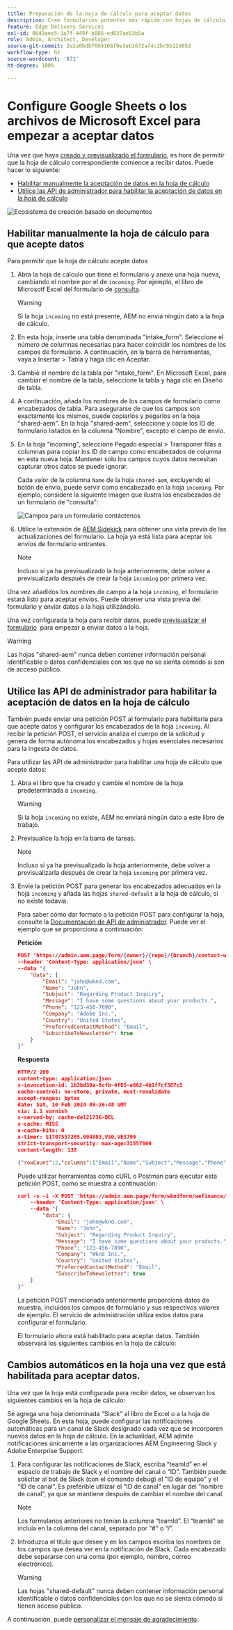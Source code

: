 ```yaml
---
title: Preparación de la hoja de cálculo para aceptar datos
description: Cree formularios potentes más rápido con hojas de cálculo y campos de bloque de formularios adaptables.
feature: Edge Delivery Services
exl-id: 0643aee5-3a7f-449f-b086-ed637ae53b5a
role: Admin, Architect, Developer
source-git-commit: 2e2a0bdb7604168f0e3eb1672af4c2bc9b12d652
workflow-type: ht
source-wordcount: '871'
ht-degree: 100%

---
```


# Configure Google Sheets o los archivos de Microsoft Excel para empezar a aceptar datos


Una vez que haya [creado y previsualizado el formulario](/help/edge/docs/forms/create-forms.md), es hora de permitir que la hoja de cálculo correspondiente comience a recibir datos. Puede hacer lo siguiente:

- [Habilitar manualmente la aceptación de datos en la hoja de cálculo](#manually-enable-the-spreadsheet-to-accept-data)
- [Utilice las API de administrador para habilitar la aceptación de datos en la hoja de cálculo](#use-admin-apis-to-enable-a-spreadsheet-to-accept-data)

![Ecosistema de creación basado en documentos](/help/edge/assets/document-based-authoring-workflow-enable-sheet-to-accept-data.png)


<!--

>[!VIDEO](https://video.tv.adobe.com/v/3427489?quality=12&learn=on)

-->

## Habilitar manualmente la hoja de cálculo para que acepte datos

Para permitir que la hoja de cálculo acepte datos

1. Abra la hoja de cálculo que tiene el formulario y anexe una hoja nueva, cambiando el nombre por el de `incoming`. Por ejemplo, el libro de Microsotf Excel del formulario de [consulta](/help/edge/assets/enquiry.xlsx).

   >[!WARNING]
   >
   > Si la hoja `incoming` no está presente, AEM no envía ningún dato a la hoja de cálculo.

1. En esta hoja, inserte una tabla denominada &quot;intake_form&quot;. Seleccione el número de columnas necesarias para hacer coincidir los nombres de los campos de formulario. A continuación, en la barra de herramientas, vaya a Insertar > Tabla y haga clic en Aceptar.

1. Cambie el nombre de la tabla por &quot;intake_form&quot;. En Microsoft Excel, para cambiar el nombre de la tabla, seleccione la tabla y haga clic en Diseño de tabla.

1. A continuación, añada los nombres de los campos de formulario como encabezados de tabla. Para asegurarse de que los campos son exactamente los mismos, puede copiarlos y pegarlos en la hoja &quot;shared-aem&quot;.  En la hoja &quot;shared-aem&quot;, seleccione y copie los ID de formulario listados en la columna &quot;Nombre&quot;, excepto el campo de envío.

1. En la hoja &quot;incoming&quot;, seleccione Pegado especial > Transponer filas a columnas para copiar los ID de campo como encabezados de columna en esta nueva hoja. Mantener solo los campos cuyos datos necesitan capturar otros datos se puede ignorar.

   Cada valor de la columna `Name` de la hoja `shared-aem`, excluyendo el botón de envío, puede servir como encabezado en la hoja `incoming`. Por ejemplo, considere la siguiente imagen que ilustra los encabezados de un formulario de &quot;consulta&quot;:

   ![Campos para un formulario contáctenos](/help/edge/assets/contact-us-form-excel-sheet-fields.png)

1. Utilice la extensión de [AEM Sidekick](https://www.aem.live/developer/tutorial#preview-and-publish-your-content) para obtener una vista previa de las actualizaciones del formulario. La hoja ya está lista para aceptar los envíos de formulario entrantes.

   >[!NOTE]
   >
   >Incluso si ya ha previsualizado la hoja anteriormente, debe volver a previsualizarla después de crear la hoja `incoming` por primera vez.


Una vez añadidos los nombres de campo a la hoja `incoming`, el formulario estará listo para aceptar envíos. Puede obtener una vista previa del formulario y enviar datos a la hoja utilizándolo.

Una vez configurada la hoja para recibir datos, puede [previsualizar el formulario](/help/edge/docs/forms/create-forms.md#preview-the-form-using-your-edge-delivery-service-eds-page) <!--or [use POST requests](#use-admin-apis-to-send-data-to-your-sheet)--> para empezar a enviar datos a la hoja.

>[!WARNING]
>
>  Las hojas &quot;shared-aem&quot; nunca deben contener información personal identificable o datos confidenciales con los que no se sienta cómodo si son de acceso público.


## Utilice las API de administrador para habilitar la aceptación de datos en la hoja de cálculo

También puede enviar una petición POST al formulario para habilitarla para que acepte datos y configurar los encabezados de la hoja `incoming`. Al recibir la petición POST, el servicio analiza el cuerpo de la solicitud y genera de forma autónoma los encabezados y hojas esenciales necesarios para la ingesta de datos.

Para utilizar las API de administrador para habilitar una hoja de cálculo que acepte datos:


1. Abra el libro que ha creado y cambie el nombre de la hoja predeterminada a `incoming`.

   >[!WARNING]
   >
   > Si la hoja `incoming` no existe, AEM no enviará ningún dato a este libro de trabajo.

1. Previsualice la hoja en la barra de tareas.

   >[!NOTE]
   >
   >Incluso si ya ha previsualizado la hoja anteriormente, debe volver a previsualizarla después de crear la hoja `incoming` por primera vez.

1. Envíe la petición POST para generar los encabezados adecuados en la hoja `incoming` y añada las hojas `shared-default` a la hoja de cálculo, si no existe todavía.

   Para saber cómo dar formato a la petición POST para configurar la hoja, consulte la [Documentación de API de administrador](https://www.aem.live/docs/admin.html#tag/authentication/operation/profile). Puede ver el ejemplo que se proporciona a continuación:

   **Petición**

   ```JSON
   POST 'https://admin.aem.page/form/{owner}/{repo}/{branch}/contact-us.json' \
   --header 'Content-Type: application/json' \
   --data '{
       "data": {
           "Email": "john@wknd.com",
           "Name": "John",
           "Subject": "Regarding Product Inquiry",
           "Message": "I have some questions about your products.",
           "Phone": "123-456-7890",
           "Company": "Adobe Inc.",
           "Country": "United States",
           "PreferredContactMethod": "Email",
           "SubscribeToNewsletter": true
       }
   }'
   ```


   **Respuesta**

   ```JSON
   HTTP/2 200 
   content-type: application/json
   x-invocation-id: 1b3bd30a-8cfb-4f85-a662-4b1f7cf367c5
   cache-control: no-store, private, must-revalidate
   accept-ranges: bytes
   date: Sat, 10 Feb 2024 09:26:48 GMT
   via: 1.1 varnish
   x-served-by: cache-del21736-DEL
   x-cache: MISS
   x-cache-hits: 0
   x-timer: S1707557205.094883,VS0,VE3799
   strict-transport-security: max-age=31557600
   content-length: 138
   
   {"rowCount":2,"columns":["Email","Name","Subject","Message","Phone","Company","Country",      "PreferredContactMethod","SubscribeToNewsletter"]}%
   ```

   Puede utilizar herramientas como cURL o Postman para ejecutar esta petición POST, como se muestra a continuación:

   ```JSON
   curl -s -i -X POST 'https://admin.aem.page/form/wkndform/wefinance/main/contact-us.json' \
       --header 'Content-Type: application/json' \
       --data '{
           "data": {
               "Email": "john@wknd.com",
               "Name": "John",
               "Subject": "Regarding Product Inquiry",
               "Message": "I have some questions about your products.",
               "Phone": "123-456-7890",
               "Company": "Wknd Inc.",
               "Country": "United States",
               "PreferredContactMethod": "Email",
               "SubscribeToNewsletter": true
       }
   }'
   ```

   La petición POST mencionada anteriormente proporciona datos de muestra, incluidos los campos de formulario y sus respectivos valores de ejemplo. El servicio de administración utiliza estos datos para configurar el formulario.

   El formulario ahora está habilitado para aceptar datos. También observará los siguientes cambios en la hoja de cálculo:

## Cambios automáticos en la hoja una vez que está habilitada para aceptar datos.

Una vez que la hoja está configurada para recibir datos, se observan los siguientes cambios en la hoja de cálculo:

Se agrega una hoja denominada “Slack” al libro de Excel o a la hoja de Google Sheets. En esta hoja, puede configurar las notificaciones automáticas para un canal de Slack designado cada vez que se incorporen nuevos datos en la hoja de cálculo. En la actualidad, AEM admite notificaciones únicamente a las organizaciones AEM Engineering Slack y Adobe Enterprise Support.

1. Para configurar las notificaciones de Slack, escriba “teamId” en el espacio de trabajo de Slack y el nombre del canal o “ID”. También puede solicitar al bot de Slack (con el comando debug) el “ID de equipo” y el “ID de canal”. Es preferible utilizar el “ID de canal” en lugar del “nombre de canal”, ya que se mantiene después de cambiar el nombre del canal.

   >[!NOTE]
   >
   > Los formularios anteriores no tenían la columna “teamId”. El “teamId” se incluía en la columna del canal, separado por “#” o “/”.

1. Introduzca el título que desee y en los campos escriba los nombres de los campos que desea ver en la notificación de Slack. Cada encabezado debe separarse con una coma (por ejemplo, nombre, correo electrónico).

   >[!WARNING]
   >
   >  Las hojas &quot;shared-default&quot; nunca deben contener información personal identificable o datos confidenciales con los que no se sienta cómodo si tienen acceso público.



A continuación, puede [personalizar el mensaje de agradecimiento](/help/edge/docs/forms/thank-you-page-form.md).

